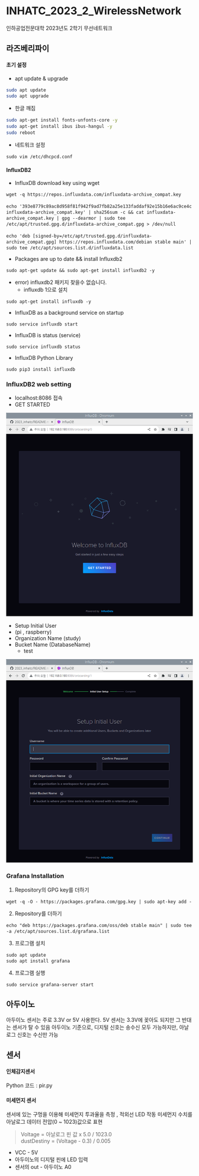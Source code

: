 # INHATC_2023_2_WirelessNetwork

인하공업전문대학 2023년도 2학기 무선네트워크

## 라즈베리파이

#### 초기 설정

- apt update & upgrade

```bash
sudo apt update
sudo apt upgrade
```

* 한글 깨짐

```bash
sudo apt-get install fonts-unfonts-core -y
sudo apt-get install ibus ibus-hangul -y
sudo reboot
```

- 네트워크 설정
```Shell
sudo vim /etc/dhcpcd.conf
```

#### InfluxDB2 

- InfluxDB download key using wget

```
wget -q https://repos.influxdata.com/influxdata-archive_compat.key

echo '393e8779c89ac8d958f81f942f9ad7fb82a25e133faddaf92e15b16e6ac9ce4c influxdata-archive_compat.key' | sha256sum -c && cat influxdata-archive_compat.key | gpg --dearmor | sudo tee /etc/apt/trusted.gpg.d/influxdata-archive_compat.gpg > /dev/null

echo 'deb [signed-by=/etc/apt/trusted.gpg.d/influxdata-archive_compat.gpg] https://repos.influxdata.com/debian stable main' | sudo tee /etc/apt/sources.list.d/influxdata.list
```

- Packages are up to date && install Influxdb2

```
sudo apt-get update && sudo apt-get install influxdb2 -y
```

- error) influxdb2 패키지 찾을수 없습니다.
    - influxdb 1으로 설치

```
sudo apt-get install influxdb -y
```

- InfluxDB as a background service on startup

```
sudo service influxdb start
```

- InfluxDB is status (service)

```
sudo service influxdb status
```

- InfluxDB Python Library

```Shell
sudo pip3 install influxdb
```
### InfluxDB2 web setting

- localhost:8086 접속
- GET STARTED

[![](https://raw.githubusercontent.com/sonnonet/2023_inhatc/main/capture/influxdb_1.png)](https://github.com/sonnonet/2023_inhatc/blob/main/capture/influxdb_1.png)

- Setup Initial User
- (pi , raspberry)
- Organization Name (study)
- Bucket Name (DatabaseName)
    - test

[![](https://raw.githubusercontent.com/sonnonet/2023_inhatc/main/capture/influxdb_2.png)](https://github.com/sonnonet/2023_inhatc/blob/main/capture/influxdb_2.png)

### Grafana Installation

1. Repository의 GPG key를 더하기

```
wget -q -O - https://packages.grafana.com/gpg.key | sudo apt-key add -
```

2. Repository를 더하기

```
echo "deb https://packages.grafana.com/oss/deb stable main" | sudo tee -a /etc/apt/sources.list.d/grafana.list
```

3. 프로그램 설치

```
sudo apt update
sudo apt install grafana
```

4. 프로그램 실행

```
sudo service grafana-server start
```

## 아두이노

아두이노 센서는 주로 3.3V or 5V 사용한다. 5V 센서는 3.3V에 꽂아도 되지만 그 반대는 센서가 탈 수 있음
아두이노 기준으로, 디지털 신호는 송수신 모두 가능하지만, 아날로그 신호는 수신만 가능

## 센서

#### 인체감지센서 

Python 코드 :  pir.py

#### 미세먼지 센서 

센서에 있는 구멍을 이용해 미세먼지 투과율을 측정 , 적외선 LED 작동
미세먼지 수치를 아날로그 데이터 전압(0 ~ 1023)값으로 표현

> Voltage = 아날로그 핀 값 x 5.0 / 1023.0  
> dustDestiny = (Voltage - 0.3) / 0.005

- VCC - 5V
- 아두이노의 디지털 핀에  LED 입력
- 센서의 out - 아두이노 A0







